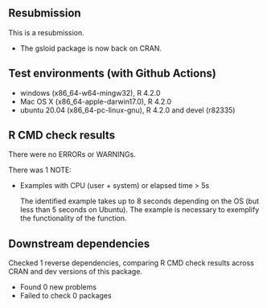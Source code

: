 ## Resubmission
This is a resubmission.

* The gsloid package is now back on CRAN.

## Test environments (with Github Actions)

* windows (x86_64-w64-mingw32), R 4.2.0
* Mac OS X (x86_64-apple-darwin17.0), R 4.2.0
* ubuntu 20.04 (x86_64-pc-linux-gnu), R 4.2.0 and devel (r82335)

## R CMD check results
There were no ERRORs or WARNINGs.

There was 1 NOTE:
   
 * Examples with CPU (user + system) or elapsed time > 5s
   
   The identified example takes up to 8 seconds depending on the OS (but less than 5 seconds on Ubuntu).
   The example is necessary to exemplify the functionality of the function.

## Downstream dependencies
Checked 1 reverse dependencies, comparing R CMD check results across CRAN and dev versions of this package.

 * Found 0 new problems
 * Failed to check 0 packages
